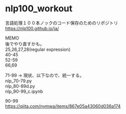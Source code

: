 # nlp100_workout
  
言語処理１００本ノックのコード保存のためのリポジトリ  
https://nlp100.github.io/ja/  
  
MEMO  
後でやり直すかも。  
25,26,27,28(regular expression)  
40-45  
52-59  
66,69  
  
71-99 -> 現状、以下なので、統一する。  
nlp_70-79.py  
nlp_80-89d.py  
nlp_90-99_c.ipynb  
  
  
90-99  
https://qiita.com/nymwa/items/867e05a43060d036a174  
  
